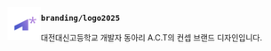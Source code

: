 [<img width="60" align="left" src="act2025-logo-on-white.png">](#)

### `branding/logo2025`
대전대신고등학교 개발자 동아리 A.C.T의 컨셉 브랜드 디자인입니다.
